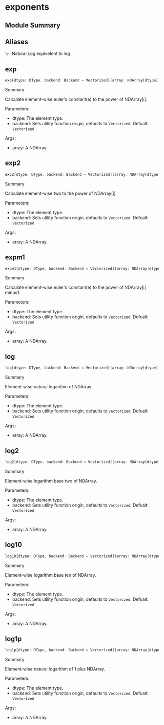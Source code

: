 



# exponents

##  Module Summary
  

## Aliases
  
`ln`: Natural Log equivelent to log
## exp


```rust
exp[dtype: DType, backend: Backend = Vectorized](array: NDArray[dtype]) -> NDArray[dtype]
```  
Summary  
  
Calculate element-wise euler's constant(e) to the power of NDArray[i].  
  
Parameters:  

- dtype: The element type.
- backend: Sets utility function origin, defaults to `Vectorized`. Defualt: `Vectorized`
  
Args:  

- array: A NDArray.

## exp2


```rust
exp2[dtype: DType, backend: Backend = Vectorized](array: NDArray[dtype]) -> NDArray[dtype]
```  
Summary  
  
Calculate element-wise two to the power of NDArray[i].  
  
Parameters:  

- dtype: The element type.
- backend: Sets utility function origin, defaults to `Vectorized`. Defualt: `Vectorized`
  
Args:  

- array: A NDArray.

## expm1


```rust
expm1[dtype: DType, backend: Backend = Vectorized](array: NDArray[dtype]) -> NDArray[dtype]
```  
Summary  
  
Calculate element-wise euler's constant(e) to the power of NDArray[i] minus1.  
  
Parameters:  

- dtype: The element type.
- backend: Sets utility function origin, defaults to `Vectorized`. Defualt: `Vectorized`
  
Args:  

- array: A NDArray.

## log


```rust
log[dtype: DType, backend: Backend = Vectorized](array: NDArray[dtype]) -> NDArray[dtype]
```  
Summary  
  
Element-wise natural logarithm of NDArray.  
  
Parameters:  

- dtype: The element type.
- backend: Sets utility function origin, defaults to `Vectorized`. Defualt: `Vectorized`
  
Args:  

- array: A NDArray.

## log2


```rust
log2[dtype: DType, backend: Backend = Vectorized](array: NDArray[dtype]) -> NDArray[dtype]
```  
Summary  
  
Element-wise logarithm base two of NDArray.  
  
Parameters:  

- dtype: The element type.
- backend: Sets utility function origin, defaults to `Vectorized`. Defualt: `Vectorized`
  
Args:  

- array: A NDArray.

## log10


```rust
log10[dtype: DType, backend: Backend = Vectorized](array: NDArray[dtype]) -> NDArray[dtype]
```  
Summary  
  
Element-wise logarithm base ten of NDArray.  
  
Parameters:  

- dtype: The element type.
- backend: Sets utility function origin, defaults to `Vectorized`. Defualt: `Vectorized`
  
Args:  

- array: A NDArray.

## log1p


```rust
log1p[dtype: DType, backend: Backend = Vectorized](array: NDArray[dtype]) -> NDArray[dtype]
```  
Summary  
  
Element-wise natural logarithm of 1 plus NDArray.  
  
Parameters:  

- dtype: The element type.
- backend: Sets utility function origin, defaults to `Vectorized`. Defualt: `Vectorized`
  
Args:  

- array: A NDArray.
